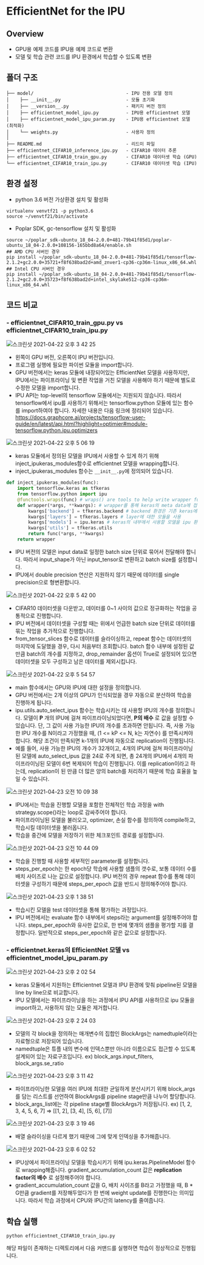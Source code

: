 # EfficientNet for the IPU

## Overview
* GPU용 예제 코드를 IPU용 예제 코드로 변환
* 모델 및 학습 관련 코드를 IPU 환경에서 학습할 수 있도록 변환


## 폴더 구조
```
├── model/                                  - IPU 전용 모델 정의
│    ├── __init__.py                        - 모듈 초기화
│    ├── __version__.py                     - 패키지 버전 정의 
│    ├── efficientnet_model_ipu.py          - IPU용 efficientnet 모델
│    ├── efficientnet_model_ipu_param.py    - IPU용 efficientnet 모델 (최적화)
│    └── weights.py                         - 사용자 정의 
│
├── README.md                               - 리드미 파일
├── efficientnet_CIFAR10_inference_ipu.py   - CIFAR10 데이터 추론 
├── efficientnet_CIFAR10_train_gpu.py       - CIFAR10 데이터셋 학습 (GPU)
└── efficientnet_CIFAR10_train_ipu.py       - CIFAR10 데이터셋 학습 (IPU)
```
## 환경 설정
* python 3.6 버전 가상환경 설치 및 활성화
```
virtualenv venvtf21 -p python3.6
source ~/venvtf21/bin/activate
```
* Poplar SDK, gc-tensorflow 설치 및 활성화
```
source ~/poplar_sdk-ubuntu_18_04-2.0.0+481-79b41f85d1/poplar-ubuntu_18_04-2.0.0+108156-165bbd8a64/enable.sh
## AMD CPU 서버인 경우
pip install ~/poplar_sdk-ubuntu_18_04-2.0.0+481-79b41f85d1/tensorflow-2.1.2+gc2.0.0+35721+f8f638bad2d+amd_znver1-cp36-cp36m-linux_x86_64.whl
## Intel CPU 서버인 경우
pip install ~/poplar_sdk-ubuntu_18_04-2.0.0+481-79b41f85d1/tensorflow-2.1.2+gc2.0.0+35723+f8f638bad2d+intel_skylake512-cp36-cp36m-linux_x86_64.whl
```
## 코드 비교 
### - efficientnet_CIFAR10_train_gpu.py vs efficientnet_CIFAR10_train_ipu.py 

![스크린샷 2021-04-22 오후 3 42 25](https://user-images.githubusercontent.com/12121282/115667905-578e8a00-a381-11eb-9ea0-8bdd2f77a29d.png)
* 왼쪽이 GPU 버전, 오른쪽이 IPU 버전입니다.
* 프로그램 실행에 필요한 파이썬 모듈을 import합니다.
* GPU 버전에서는 keras 모듈에 내장되어있는 EfficientNet 모델을 사용하지만, IPU에서는 파이프라이닝 및 변환 작업을 거친 모델을 사용해야 하기 때문에 별도로 수정한 모델을 import합니다.
* IPU API는 top-level의 tensorflow 모듈에서는 지원되지 않습니다. 따라서 tensorflow에서 ipu를 사용하기 위해서는 tensorflow.python 모듈에 있는 함수를 import하여야 합니다. 자세한 내용은 다음 링크에 정리되어 있습니다. https://docs.graphcore.ai/projects/tensorflow-user-guide/en/latest/api.html?highlight=optimier#module-tensorflow.python.ipu.optimizers

![스크린샷 2021-04-22 오후 5 06 19](https://user-images.githubusercontent.com/12121282/115678997-11d7be80-a38d-11eb-970e-a2174fc250a9.png)
* keras 모듈에서 정의된 모델을 IPU에서 사용할 수 있게 하기 위해 inject_ipukeras_modules함수로 efficientnet 모델을 wrapping합니다. 
* inject_ipukeras_modules 함수는 ```__init__.py```에 정의되어 있습니다.
```python
def inject_ipukeras_modules(func):
    import tensorflow.keras as tfkeras
    from tensorflow.python import ipu
    @functools.wraps(func) # wraps() are tools to help write wrapper functions that can handle naive introspection
    def wrapper(*args, **kwargs): # wrapper를 통해 keras의 meta data에 접근하여 ipu.keras.Model이 기존 keras와 호환이 되도록 설정한다.
        kwargs['backend'] = tfkeras.backend # backend 환경은 기존 keras에서 작동
        kwargs['layers'] = tfkeras.layers # layer에 대한 모듈을 사용 
        kwargs['models'] = ipu.keras # keras의 내부에서 사용할 모델을 ipu 환경으로 실행
        kwargs['utils'] = tfkeras.utils 
        return func(*args, **kwargs)
    return wrapper
```
* IPU 버전의 모델은 input data로 일정한 batch size 단위로 묶어서 전달해야 합니다. 따라서 input_shape가 아닌 input_tensor로 변환하고 batch size를 설정합니다.
* IPU에서 double precision 연산은 지원하지 않기 때문에 데이터를 single precision으로 형변환합니다.

![스크린샷 2021-04-22 오후 5 42 00](https://user-images.githubusercontent.com/12121282/115684126-0cc93e00-a392-11eb-84d8-18a116b76e4e.png)
* CIFAR10 데이터셋을 다운받고, 데이터를 0~1 사이의 값으로 정규화하는 작업을 공통적으로 진행합니다.
* IPU 버전에서 데이터셋을 구성할 때는 위에서 언급한 batch size 단위로 데이터를 묶는 작업을 추가적으로 진행합니다.
* from_tensor_slices 함수로 데이터를 슬라이싱하고, repeat 함수는 데이터셋의 마지막에 도달했을 경우, 다시 처음부터 조회합니다. batch 함수 내부에 설정된 값만큼 batch의 개수를 지정하고, drop_remainder 옵션이 True로 설정되어 있으면 데이터셋을 모두 구성하고 남은 데이터를 제외시킵니다.

![스크린샷 2021-04-22 오후 5 54 57](https://user-images.githubusercontent.com/12121282/115686131-dbea0880-a393-11eb-8c78-d6453f51b0c2.png)
* main 함수에서는 GPU와 IPU에 대한 설정을 정의합니다.
* GPU 버전에서는 2개 이상의 GPU가 인식되었을 경우 자동으로 분산하여 학습을 진행하게 됩니다.
* ipu.utils.auto_select_ipus 함수는 학습시키는 데 사용할 IPU의 개수를 정의합니다. 모델이 __P__ 개의 IPU에 걸쳐 파이프라이닝되었다면, __P의 배수__ 로 값을 설정할 수 있습니다. 단, 그 값이 사용 가능한 IPU의 개수를 초과하면 안됩니다. 즉, 사용 가능한 IPU 개수를 N이라고 가정했을 때, (1 <= kP <= N, k는 자연수) 를 만족시켜야 합니다. 해당 조건이 만족되면 k-1개의 IPU에 자동으로 replication이 진행됩니다.
* 예를 들어, 사용 가능한 IPU의 개수가 32개이고, 4개의 IPU에 걸쳐 파이프라이닝된 모델에 auto_select_ipus 값을 24로 주게 되면, 총 24개의 IPU에서 4개의 파이프라이닝된 모델이 6번 복제되어 학습이 진행됩니다. 이를 replication이라고 하는데, replication이 된 만큼 더 많은 양의 batch를 처리하기 때문에 학습 효율을 높일 수 있습니다.

![스크린샷 2021-04-23 오전 10 09 38](https://user-images.githubusercontent.com/12121282/115803521-05e70d80-a41c-11eb-9385-90b83f2d3930.png)
* IPU에서는 학습을 진행할 모델을 포함한 전체적인 학습 과정을 with strategy.scope()라는 loop로 감싸주어야 합니다.
* 파이프라이닝된 모델을 불러오고, optimizer, 손실 함수를 정의하여 compile하고, 학습시킬 데이터셋을 불러옵니다.
* 학습을 중간에 모델을 저장하기 위한 체크포인트 경로를 설정합니다.

![스크린샷 2021-04-23 오전 10 44 09](https://user-images.githubusercontent.com/12121282/115805902-d981c000-a420-11eb-82c2-576df5bc0113.png)
* 학습을 진행할 때 사용할 세부적인 parameter를 설정합니다.
* steps_per_epoch는 한 epoch당 학습에 사용할 샘플의 갯수로, 보통 데이터 수를 배치 사이즈로 나눈 값으로 설정합니다. IPU 버전의 경우 repeat 함수를 통해 데이터셋을 구성하기 때문에 steps_per_epoch 값을 반드시 정의해주어야 합니다.

![스크린샷 2021-04-23 오후 1 38 51](https://user-images.githubusercontent.com/12121282/115819160-40ab6e80-a439-11eb-96f6-76b0854119a3.png)
* 학습시킨 모델을 test 데이터셋을 통해 평가하는 과정입니다.
* IPU 버전에서는 evaluate 함수 내부에서 steps라는 argument를 설정해주어야 합니다. steps_per_epoch와 유사한 값으로, 한 번에 몇개의 샘플을 평가할 지를 결정합니다. 일반적으로 steps_per_epoch와 같은 값으로 설정합니다.

### - efficientnet.keras의 EfficientNet 모델 vs efficientnet_model_ipu_param.py
![스크린샷 2021-04-23 오후 2 02 54](https://user-images.githubusercontent.com/12121282/115820833-9b929500-a43c-11eb-897a-a598818d4418.png)
* keras 모듈에서 지원하는 Efficientnet 모델과 IPU 환경에 맞춰 pipeline된 모델을 line by line으로 비교합니다.
* IPU 모델에서는 파이프라이닝을 하는 과정에서 IPU API를 사용하므로 ipu 모듈을 import하고, 사용하지 않는 모듈은 제거합니다.

![스크린샷 2021-04-23 오후 2 24 03](https://user-images.githubusercontent.com/12121282/115822481-9125ca80-a43f-11eb-80df-ea67d2223e0c.png)
* 모델의 각 block을 정의하는 매개변수의 집합인 BlockArgs는 namedtuple이라는 자료형으로 저장되어 있습니다.
* namedtuple은 튜플 내의 변수에 인덱스뿐만 아니라 이름으로도 접근할 수 있도록 설계되어 있는 자료구조입니다. ex) block_args.input_filters, block_args.se_ratio

![스크린샷 2021-04-23 오후 3 11 42](https://user-images.githubusercontent.com/12121282/115826665-393e9200-a446-11eb-8ae1-dfdb4a2caeaf.png)
* 파이프라이닝한 모델을 여러 IPU에 최대한 균일하게 분산시키기 위해 block_args를 담는 리스트를 선언하여 BlockArgs를 pipeline stage만큼 나누어 할당합니다.
* block_args_list에는 각 pipeline stage별 BlockArgs가 저장됩니다. ex) [1, 2, 3, 4, 5, 6, 7] => [[1, 2], [3, 4], [5, 6], [7]]

![스크린샷 2021-04-23 오후 3 19 46](https://user-images.githubusercontent.com/12121282/115827522-59bb1c00-a447-11eb-83d5-3edc0b19cc78.png)
* 배열 슬라이싱을 다르게 했기 때문에 그에 맞게 인덱싱을 추가해줍니다.

![스크린샷 2021-04-23 오후 6 02 52](https://user-images.githubusercontent.com/12121282/115847665-23d56200-a45e-11eb-8f2f-11b94d166dcd.png)
* IPU상에서 파이프라이닝 모델을 학습시키기 위해 ipu.keras.PipelineModel 함수로 wrapping해줍니다. gradient_accumulation_count 값은 __replication factor의 배수__ 로 설정해주어야 합니다.
* gradient_accumulation_count 값을 G, 배치 사이즈를 B라고 가정했을 때, B * G만큼 gradient를 저장해두었다가 한 번에 weight update를 진행한다는 의미입니다. 따라서 학습 과정에서 CPU와 IPU간의 latency를 줄여줍니다. 

## 학습 실행
```
python efficientnet_CIFAR10_train_ipu.py 
```
해당 파일이 존재하는 디렉토리에서 다음 커맨드를 실행하면 학습이 정상적으로 진행됩니다. 
